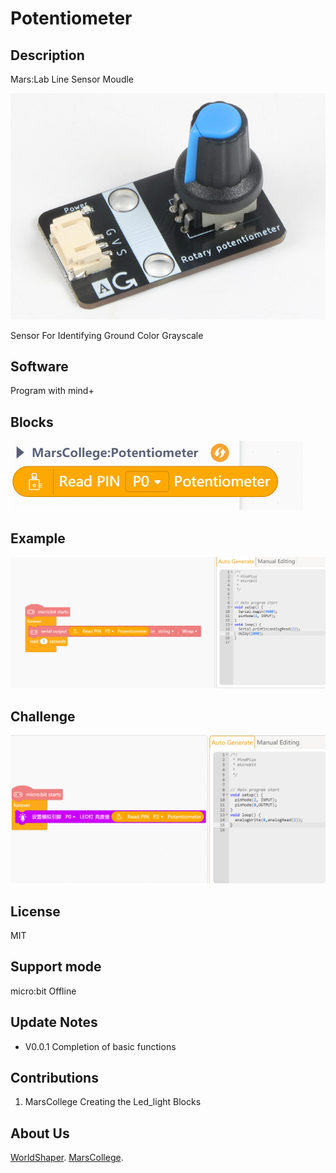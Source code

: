 # Potentiometer

## Description
Mars:Lab          Line Sensor Moudle

![](./arduinoC/_images/featured.png)

Sensor For Identifying Ground Color Grayscale

## Software 
Program with mind+

## Blocks 
![](./arduinoC/_images/blocks.png)

## Example

![](./arduinoC/_images/example.png)

## Challenge

![](./arduinoC/_images/challenge.PNG)

## License

MIT

## Support mode

micro:bit Offline

## Update Notes
* V0.0.1  Completion of basic functions

## Contributions
1.  MarsCollege Creating the Led_light Blocks

## About Us

[WorldShaper](http://www.worldshaper.cn/).
[MarsCollege](http://www.marscollege.cn/).